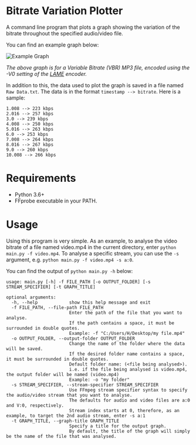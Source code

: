 # Bitrate Variation Plotter
A command line program that plots a graph showing the variation of the bitrate throughout the specified audio/video file.

You can find an example graph below:

![Example Graph](https://github.com/CrypticSignal/bitrate-variation-plotter/blob/main/Example%20Graph.png)

*The above graph is for a Variable Bitrate (VBR) MP3 file, encoded using the -V0 setting of the [LAME](https://lame.sourceforge.io/) encoder.*

In addition to this, the data used to plot the graph is saved in a file named `Raw Data.txt`. The data is in the format `timestamp --> bitrate`. Here is a sample:
```
1.008 --> 223 kbps
2.016 --> 257 kbps
3.0 --> 239 kbps
4.008 --> 250 kbps
5.016 --> 263 kbps
6.0 --> 253 kbps
7.008 --> 264 kbps
8.016 --> 267 kbps
9.0 --> 260 kbps
10.008 --> 266 kbps
```

# Requirements 
- Python 3.6+
- FFprobe executable in your PATH.

# Usage
Using this program is very simple. As an example, to analyse the video bitrate of a file named video.mp4 in the current directory, enter `python main.py -f video.mp4`. To analyse a specific stream, you can use the `-s` argument, e.g. `python main.py -f video.mp4 -s a:0`.

You can find the output of `python main.py -h` below:
```
usage: main.py [-h] -f FILE_PATH [-o OUTPUT_FOLDER] [-s STREAM_SPECIFIER] [-t GRAPH_TITLE]

optional arguments:
  -h, --help            show this help message and exit
  -f FILE_PATH, --file-path FILE_PATH
                        Enter the path of the file that you want to analyse.
                        If the path contains a space, it must be surrounded in double quotes.
                        Example: -f "C:/Users/H/Desktop/my file.mp4"
  -o OUTPUT_FOLDER, --output-folder OUTPUT_FOLDER
                        Change the name of the folder where the data will be saved.
                        If the desired folder name contains a space, it must be surrounded in double quotes.
                        Default folder name: (<file being analysed>).
                        i.e. if the file being analysed is video.mp4, the output folder will be named (video.mp4)
                        Example: -o "my folder"
  -s STREAM_SPECIFIER, --stream-specifier STREAM_SPECIFIER
                        Use FFmpeg stream specifier syntax to specify the audio/video stream that you want to analyse.
                        The defaults for audio and video files are a:0 and V:0, respectively.
                        Stream index starts at 0, therefore, as an example, to target the 2nd audio stream, enter -s a:1
  -t GRAPH_TITLE, --graph-title GRAPH_TITLE
                        Specify a title for the output graph.
                        By default, the title of the graph will simply be the name of the file that was analysed.
```
